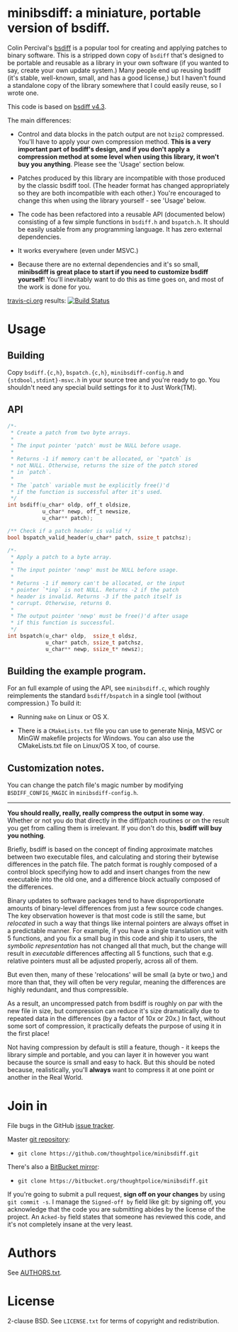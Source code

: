 # minibsdiff: a miniature, portable version of bsdiff.

Colin Percival's [bsdiff][] is a popular tool for creating and applying patches
to binary software. This is a stripped down copy of `bsdiff` that's designed to
be portable and reusable as a library in your own software (if you wanted to
say, create your own update system.) Many people end up reusing bsdiff (it's
stable, well-known, small, and has a good license,) but I haven't found a
standalone copy of the library somewhere that I could easily reuse, so I wrote
one.

This code is based on [bsdiff v4.3](http://www.daemonology.net/bsdiff/bsdiff-4.3.tar.gz).

The main differences:

  * Control and data blocks in the patch output are not `bzip2` compressed.
    You'll have to apply your own compression method. **This is a very
    important part of bsdiff's design, and if you don't apply a compression
    method at some level when using this library, it won't buy you anything**.
    Please see the 'Usage' section below.

  * Patches produced by this library are incompatible with those produced by
    the classic bsdiff tool. (The header format has changed appropriately so
    they are both incompatible with each other.) You're encouraged to change
    this when using the library yourself - see 'Usage' below.

  * The code has been refactored into a reusable API (documented below)
    consisting of a few simple functions in `bsdiff.h` and `bspatch.h`. It
    should be easily usable from any programming language. It has zero external
    dependencies.

  * It works everywhere (even under MSVC.)

  * Because there are no external dependencies and it's so small, **minibsdiff
    is great place to start if you need to customize bsdiff yourself**! You'll
    inevitably want to do this as time goes on, and most of the work is done
    for you.

[travis-ci.org](http://travis-ci.org) results: [![Build Status](https://secure.travis-ci.org/thoughtpolice/minibsdiff.png?branch=master)](http://travis-ci.org/thoughtpolice/minibsdiff)

# Usage

## Building

Copy `bsdiff.{c,h}`, `bspatch.{c,h}`, `minibsdiff-config.h` and
`{stdbool,stdint}-msvc.h` in your source tree and you're ready to go. You
shouldn't need any special build settings for it to Just Work(TM).

## API

```c
/*-
 * Create a patch from two byte arrays.
 *
 * The input pointer 'patch' must be NULL before usage.
 *
 * Returns -1 if memory can't be allocated, or `*patch` is
 * not NULL. Otherwise, returns the size of the patch stored
 * in `patch`.
 *
 * The `patch` variable must be explicitly free()'d
 * if the function is successful after it's used.
 */
int bsdiff(u_char* oldp, off_t oldsize,
           u_char* newp, off_t newsize,
           u_char** patch);

/** Check if a patch header is valid */
bool bspatch_valid_header(u_char* patch, ssize_t patchsz);

/*-
 * Apply a patch to a byte array.
 *
 * The input pointer 'newp' must be NULL before usage.
 *
 * Returns -1 if memory can't be allocated, or the input
 * pointer `*inp` is not NULL. Returns -2 if the patch
 * header is invalid. Returns -3 if the patch itself is
 * corrupt. Otherwise, returns 0.
 *
 * The output pointer 'newp' must be free()'d after usage
 * if this function is successful.
 */
int bspatch(u_char* oldp,  ssize_t oldsz,
            u_char* patch, ssize_t patchsz,
            u_char** newp, ssize_t* newsz);
```

## Building the example program.

For an full example of using the API, see `minibsdiff.c`, which roughly
reimplements the standard `bsdiff/bspatch` in a single tool (without
compression.) To build it:

  * Running `make` on Linux or OS X.

  * There is a `CMakeLists.txt` file you can use to generate Ninja, MSVC or
    MinGW makefile projects for Windows. You can also use the CMakeLists.txt
    file on Linux/OS X too, of course.

## Customization notes.

You can change the patch file's magic number by modifying `BSDIFF_CONFIG_MAGIC`
in `minibsdiff-config.h`.

---

**You should really, really, really compress the output in some way**. Whether
or not you do that directly in the diff/patch routines or on the result you get
from calling them is irrelevant. If you don't do this, **bsdiff will buy you
nothing**.

Briefly, bsdiff is based on the concept of finding approximate matches between
two executable files, and calculating and storing their bytewise differences in
the patch file. The patch format is roughly composed of a control block
specifying how to add and insert changes from the new executable into the old
one, and a difference block actually composed of the differences.

Binary updates to software packages tend to have disproportionate amounts of
binary-level differences from just a few source code changes. The key
observation however is that most code is still the same, but *relocated* in
such a way that things like internal pointers are always offset in a
predictable manner.  For example, if you have a single translation unit with 5
functions, and you fix a small bug in this code and ship it to users, the
*symbolic representation* has not changed all that much, but the change will
result in *executable* differences affecting all 5 functions, such that e.g.
relative pointers must all be adjusted properly, across all of them.

But even then, many of these 'relocations' will be small (a byte or two,) and
more than that, they will often be very regular, meaning the differences are
highly redundant, and thus compressible.

As a result, an uncompressed patch from bsdiff is roughly on par with the new
file in size, but compression can reduce it's size dramatically due to repeated
data in the differences (by a factor of 10x or 20x.) In fact, without some sort
of compression, it practically defeats the purpose of using it in the first
place!

Not having compression by default is still a feature, though - it keeps the
library simple and portable, and you can layer it in however you want because
the source is small and easy to hack. But this should be noted because,
realistically, you'll **always** want to compress it at one point or another in
the Real World.


# Join in

File bugs in the GitHub [issue tracker][].

Master [git repository][gh]:

* `git clone https://github.com/thoughtpolice/minibsdiff.git`

There's also a [BitBucket mirror][bb]:

* `git clone https://bitbucket.org/thoughtpolice/minibsdiff.git`

If you're going to submit a pull request, **sign off on your changes** by using
`git commit -s`. I manage the `Signed-off by` field like git: by signing off,
you acknowledge that the code you are submitting abides by the license of the
project. An `Acked-by` field states that someone has reviewed this code, and
it's not completely insane at the very least.

# Authors

See [AUTHORS.txt](https://raw.github.com/thoughtpolice/minibsdiff/master/AUTHORS.txt).

# License

2-clause BSD. See `LICENSE.txt` for terms of copyright and redistribution.

[bsdiff]: http://www.daemonology.net/bsdiff/
[issue tracker]: http://github.com/thoughtpolice/minibsdiff/issues
[gh]: http://github.com/thoughtpolice/minibsdiff
[bb]: http://bitbucket.org/thoughtpolice/minibsdiff

